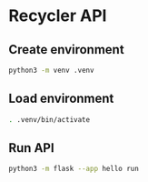 # Recycler API

## Create environment

```bash
python3 -m venv .venv
```

## Load environment

```bash
. .venv/bin/activate
```

## Run API

```bash
python3 -m flask --app hello run
```
